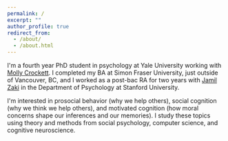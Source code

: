 ```yaml
---
permalink: /
excerpt: ""
author_profile: true
redirect_from: 
  - /about/
  - /about.html
---
```


I'm a fourth year PhD student in psychology at Yale University working with [Molly Crockett](http://www.crockettlab.org/). I completed my BA at Simon Fraser University, just outside of Vancouver, BC, and I worked as a post-bac RA for two years with [Jamil Zaki](http://ssnl.stanford.edu/) in the Department of Psychology at Stanford University.

I'm interested in prosocial behavior (why we help others), social cognition (why we think we help others), and motivated cognition (how moral concerns shape our inferences and our memories). I study these topics using theory and methods from social psychology, computer science, and cognitive neuroscience.
